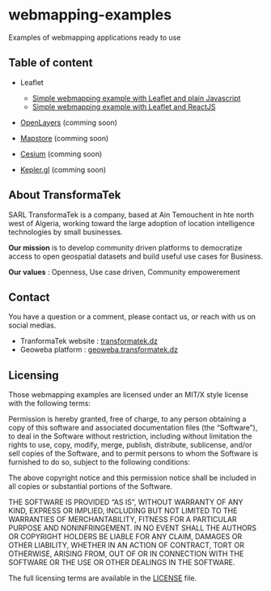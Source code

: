 # webmapping-examples
Examples of webmapping applications ready to use


## Table of content

* Leaflet 
    * [Simple webmapping example with Leaflet and plain Javascript](./leaflet-plain-javascript/)
    * [Simple webmapping example with Leaflet and ReactJS](./react-leaflet-example/)

* [OpenLayers](https://openlayers.org/) (comming soon)
* [Mapstore](https://www.geosolutionsgroup.com/technologies/mapstore/) (comming soon)
* [Cesium](https://cesium.com/) (comming soon)
* [Kepler.gl](https://kepler.gl/) (comming soon)

## About TransformaTek

SARL TransformaTek is a company, based at Ain Temouchent in hte north west of Algeria, working toward the large adoption of location intelligence technologies by small businesses. 

**Our mission** is to develop community driven platforms to democratize access to open geospatial datasets and build useful use cases for Business.

**Our values** : Openness, Use case driven, Community empowerement 

## Contact

You have a question or a comment, please contact us, or reach with us on social medias.
 - TranformaTek website : [transformatek.dz](https://transformatek.dz) 
 - Geoweba platform : [geoweba.transformatek.dz](https://geoweba.transformatek.dz)  

## Licensing

Those webmapping examples are licensed under an MIT/X style license with the following terms:

Permission is hereby granted, free of charge, to any person obtaining a copy of this software and associated documentation files (the “Software”), to deal in the Software without restriction, including without limitation the rights to use, copy, modify, merge, publish, distribute, sublicense, and/or sell copies of the Software, and to permit persons to whom the Software is furnished to do so, subject to the following conditions:

The above copyright notice and this permission notice shall be included in all copies or substantial portions of the Software.

THE SOFTWARE IS PROVIDED “AS IS”, WITHOUT WARRANTY OF ANY KIND, EXPRESS OR IMPLIED, INCLUDING BUT NOT LIMITED TO THE WARRANTIES OF MERCHANTABILITY, FITNESS FOR A PARTICULAR PURPOSE AND NONINFRINGEMENT. IN NO EVENT SHALL THE AUTHORS OR COPYRIGHT HOLDERS BE LIABLE FOR ANY CLAIM, DAMAGES OR OTHER LIABILITY, WHETHER IN AN ACTION OF CONTRACT, TORT OR OTHERWISE, ARISING FROM, OUT OF OR IN CONNECTION WITH THE SOFTWARE OR THE USE OR OTHER DEALINGS IN THE SOFTWARE.

The full licensing terms are available in the [LICENSE](./LICENSE) file.
